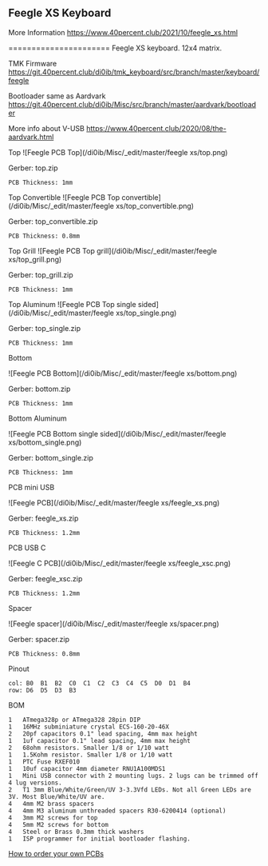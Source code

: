 ## Feegle XS Keyboard

More Information https://www.40percent.club/2021/10/feegle_xs.html


======================
Feegle XS keyboard. 12x4 matrix.

TMK Firmware https://git.40percent.club/di0ib/tmk_keyboard/src/branch/master/keyboard/feegle

Bootloader same as Aardvark https://git.40percent.club/di0ib/Misc/src/branch/master/aardvark/bootloader

More info about V-USB https://www.40percent.club/2020/08/the-aardvark.html


Top
![Feegle PCB Top](/di0ib/Misc/_edit/master/feegle xs/top.png)

Gerber: top.zip

    PCB Thickness: 1mm


Top Convertible
![Feegle PCB Top convertible](/di0ib/Misc/_edit/master/feegle xs/top_convertible.png)

Gerber: top_convertible.zip

    PCB Thickness: 0.8mm


Top Grill
![Feegle PCB Top grill](/di0ib/Misc/_edit/master/feegle xs/top_grill.png)

Gerber: top_grill.zip

    PCB Thickness: 1mm


Top Aluminum
![Feegle PCB Top single sided](/di0ib/Misc/_edit/master/feegle xs/top_single.png)

Gerber: top_single.zip

    PCB Thickness: 1mm


Bottom

![Feegle PCB Bottom](/di0ib/Misc/_edit/master/feegle xs/bottom.png)

Gerber: bottom.zip

    PCB Thickness: 1mm


Bottom Aluminum

![Feegle PCB Bottom single sided](/di0ib/Misc/_edit/master/feegle xs/bottom_single.png)

Gerber: bottom_single.zip

    PCB Thickness: 1mm


PCB mini USB

![Feegle PCB](/di0ib/Misc/_edit/master/feegle xs/feegle_xs.png)

Gerber: feegle_xs.zip

    PCB Thickness: 1.2mm


PCB USB C

![Feegle C PCB](/di0ib/Misc/_edit/master/feegle xs/feegle_xsc.png)

Gerber: feegle_xsc.zip

    PCB Thickness: 1.2mm


Spacer

![Feegle spacer](/di0ib/Misc/_edit/master/feegle xs/spacer.png)

Gerber: spacer.zip

    PCB Thickness: 0.8mm



Pinout

    col: B0  B1  B2  C0  C1  C2  C3  C4  C5  D0  D1  B4
    row: D6  D5  D3  B3


BOM

    1	ATmega328p or ATmega328 28pin DIP
    1	16MHz subminiature crystal ECS-160-20-46X
    2	20pf capacitors 0.1" lead spacing, 4mm max height
    1	1uf capacitor 0.1" lead spacing, 4mm max height
    2	68ohm resistors. Smaller 1/8 or 1/10 watt
    1	1.5Kohm resistor. Smaller 1/8 or 1/10 watt
    1	PTC Fuse RXEF010
    1	10uf capacitor 4mm diameter RNU1A100MDS1
    1	Mini USB connector with 2 mounting lugs. 2 lugs can be trimmed off 4 lug versions.
    2	T1 3mm Blue/White/Green/UV 3-3.3Vfd LEDs. Not all Green LEDs are 3V. Most Blue/White/UV are.
    4	4mm M2 brass spacers
    4	4mm M3 aluminum unthreaded spacers R30-6200414 (optional)
    4	3mm M2 screws for top
    4	5mm M2 screws for bottom
    4	Steel or Brass 0.3mm thick washers
    1	ISP programmer for initial bootloader flashing.

[How to order your own PCBs](http://www.40percent.club/2017/03/ordering-pcb.html)
